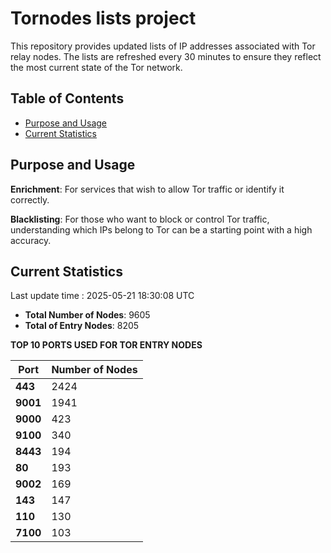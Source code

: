 # Tornodes lists project

This repository provides updated lists of IP addresses associated with Tor relay nodes. The lists are refreshed every 30 minutes to ensure they reflect the most current state of the Tor network.

## Table of Contents

- [Purpose and Usage](#purpose-and-usage)
- [Current Statistics](#current-statistics)


## Purpose and Usage

**Enrichment**: For services that wish to allow Tor traffic or identify it correctly.

**Blacklisting**: For those who want to block or control Tor traffic, understanding which IPs belong to Tor can be a starting point with a high accuracy.

## Current Statistics

Last update time : 2025-05-21 18:30:08 UTC

- **Total Number of Nodes**: 9605
- **Total of Entry Nodes**: 8205

**TOP 10 PORTS USED FOR TOR ENTRY NODES**

| **Port** | **Number of Nodes** |
|------|-----------------|
| **443**   | 2424  |
| **9001**   | 1941  |
| **9000**   | 423  |
| **9100**   | 340  |
| **8443**   | 194  |
| **80**   | 193  |
| **9002**   | 169  |
| **143**   | 147  |
| **110**   | 130  |
| **7100**   | 103  |

